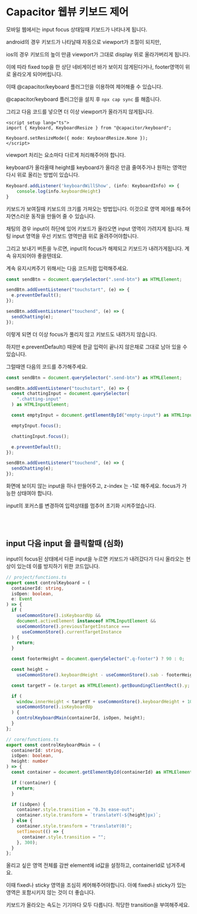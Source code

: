 # Capacitor 웹뷰 키보드 제어

모바일 웹에서는 input focus 상태일때 키보드가 나타나게 됩니다.

android의 경우 키보드가 나타날때 자동으로 viewport가 조절이 되지만,

ios의 경우 키보드의 높이 만큼 viewport가 그대로 display 위로 올라가버리게 됩니다.

이에 따라 fixed top을 한 상단 네비게이션 바가 보이지 않게된다거나, footer영역이 위로 올라오게 되어버립니다.

이때 @capacitor/keyboard 플러그인을 이용하여 제어해줄 수 있습니다.

@capacitor/keyboard 플러그인을 설치 후 `npx cap sync` 를 해줍니다.

그리고 다음 코드를 넣으면 더 이상 viewport가 올라가지 않게됩니다.

```vue
<script setup lang="ts">
import { Keyboard, KeyboardResize } from "@capacitor/keyboard";

Keyboard.setResizeMode({ mode: KeyboardResize.None });
</script>
```

viewport 처리는 요소마다 다르게 처리해주어야 합니다.

keyboard가 올라올때 height를 keyboard가 올라온 만큼 줄여주거나 원하는 영역만 다시 위로 올리는 방법이 있습니다.

```ts
Keyboard.addListener('keyboardWillShow', (info: KeyboardInfo) => {
    console.log(info.keyboardHeight)
}
```

키보드가 보여질때 키보드의 크기를 가져오는 방법입니다. 이것으로 영역 제어를 해주어 자연스러운 동작을 만들어 줄 수 있습니다.

채팅의 경우 input이 하단에 있어 키보드가 올라오면 input 영역이 가려지게 됩니다. 채팅 input 영역을 우선 키보드 영역만큼 위로 올려주어야합니다.

그리고 보내기 버튼을 누르면, input의 focus가 해제되고 키보드가 내려가게됩니다. 계속 유지되어야 좋을텐데요.

계속 유지시켜주기 위해서는 다음 코드처럼 입력해주세요.

```ts
const sendBtn = document.querySelector(".send-btn") as HTMLElement;

sendBtn.addEventListener("touchstart", (e) => {
  e.preventDefault();
});

sendBtn.addEventListener("touchend", (e) => {
  sendChatting(e);
});
```

이렇게 되면 더 이상 focus가 풀리지 않고 키보드도 내려가지 않습니다.

하지만 e.preventDefault() 때문에 한글 입력이 끝나지 않은채로 그대로 남아 있을 수 있습니다.

그럴때엔 다음의 코드를 추가해주세요.

```ts
const sendBtn = document.querySelector(".send-btn") as HTMLElement;

sendBtn.addEventListener("touchstart", (e) => {
  const chattingInput = document.querySelector(
    ".chatting-input"
  ) as HTMLInputElement;

  const emptyInput = document.getElementById("empty-input") as HTMLInputElement;

  emptyInput.focus();

  chattingInput.focus();

  e.preventDefault();
});

sendBtn.addEventListener("touchend", (e) => {
  sendChatting(e);
});
```

화면에 보이지 않는 input을 하나 만들어주고, z-index 는 -1로 해주세요. focus가 가능한 상태여야 합니다.

input의 포커스를 변경하여 입력상태를 멈추어 초기화 시켜주었습니다.

<br/> <br/>

## input 다음 input 을 클릭할때 (심화)

input이 focus된 상태에서 다른 input을 누르면 키보드가 내려갔다가 다시 올라오는 현상이 있는데 이를 방지하기 위한 코드입니다.

```ts
// project/functions.ts
export const controlKeyboard = (
  containerId: string,
  isOpen: boolean,
  e: Event
) => {
  if (
    useCommonStore().isKeyboardUp &&
    document.activeElement instanceof HTMLInputElement &&
    useCommonStore().previousTargetInstance ===
      useCommonStore().currentTargetInstance
  ) {
    return;
  }

  const footerHeight = document.querySelector(".q-footer") ? 90 : 0;

  const height =
    useCommonStore().keyboardHeight - useCommonStore().sab - footerHeight;

  const targetY = (e.target as HTMLElement).getBoundingClientRect().y;

  if (
    window.innerHeight < targetY + useCommonStore().keyboardHeight + 100 ||
    useCommonStore().isKeyboardUp
  ) {
    controlKeyboardMain(containerId, isOpen, height);
  }
};
```

```ts
// core/functions.ts
export const controlKeyboardMain = (
  containerId: string,
  isOpen: boolean,
  height: number
) => {
  const container = document.getElementById(containerId) as HTMLElement;

  if (!container) {
    return;
  }

  if (isOpen) {
    container.style.transition = "0.3s ease-out";
    container.style.transform = `translateY(-${height}px)`;
  } else {
    container.style.transform = "translateY(0)";
    setTimeout(() => {
      container.style.transition = "";
    }, 300);
  }
};
```

올리고 싶은 영역 전체를 감싼 element에 id값을 설정하고, containerId로 넘겨주세요.

이때 fixed나 sticky 영역을 조심히 케어해주어야합니다. 아예 fixed나 sticky가 있는 영역은 포함시키지 않는 것이 더 좋습니다.

키보드가 올라오는 속도는 기기마다 모두 다릅니다. 적당한 transition을 부여해주세요.
